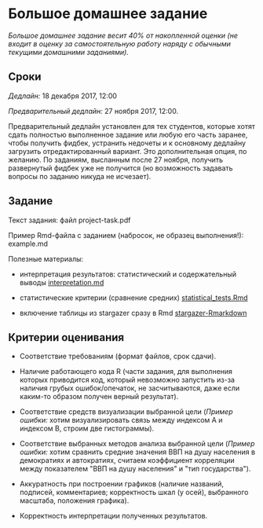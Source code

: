 # Большое домашнее задание

*Большое домашнее задание весит 40% от накопленной оценки (не входит в оценку за самостоятельную работу наряду с обычными текущими домашними заданиями).*

## Сроки

*Дедлайн:* 18 декабря 2017, 12:00

*Предварительный дедлайн:* 27 ноября 2017, 12:00. 

Предварительный дедлайн установлен для тех студентов, которые хотят сдать полностью выполненное задание или любую его часть заранее, чтобы получить фидбек, устранить недочеты и к основному дедлайну загрузить отредактированный вариант. Это дополнительная опция, по желанию. По заданиям, высланным после 27 ноября, получить развернутый фидбек уже не получится (но возможность задавать вопросы по заданию никуда не исчезает).

## Задание

Текст задания: файл project-task.pdf

Пример Rmd-файла с заданием (набросок, не образец выполнения!): example.md

Полезные материалы: 

* интерпретация результатов: статистический и содержательный выводы [interpretation.md](https://github.com/allatambov/R-programming-4/blob/master/project/interpretation.md)

* статистические критерии (сравнение средних) [statistical_tests.Rmd](http://rpubs.com/AllaT/stat-tests)

* включение таблицы из stargazer сразу в Rmd [stargazer-Rmarkdown](http://rpubs.com/AllaT/stargazer-rmd)


## Критерии оценивания

* Соответствие требованиям (формат файлов, срок сдачи).

* Наличие работающего кода R (части задания, для выполнения которых приводится код, который невозможно запустить из-за наличия грубых ошибок/опечаток, не засчитываются, даже если каким-то образом получен верный результат).

* Соответствие средств визуализации выбранной цели (*Пример ошибки:* хотим визуализировать связь между индексом А и индексом В, строим две гистограммы).

* Соответствие выбранных методов анализа выбранной цели (*Пример ошибки:* хотим сравнить средние значения ВВП на душу населения в демократиях и автократиях, считаем коэффициент корреляции между показателем "ВВП на душу населения" и "тип государства").

* Аккуратность при построении графиков (наличие названий, подписей, комментариев; корректность шкал (у осей), выбранного масштаба, положения графика).

* Корректность интерпретации полученных результатов.


